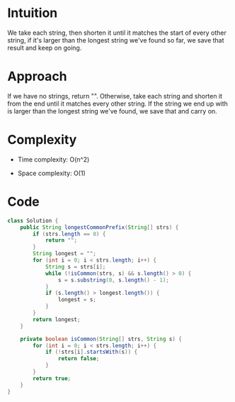 # Intuition
We take each string, then shorten it until it matches the start of every other string, if it's larger than the longest string we've found so far, we save that result and keep on going.

# Approach
If we have no strings, return "". Otherwise, take each string and shorten it from the end until it matches every other string. If the string we end up with is larger than the longest string we've found, we save that and carry on.

# Complexity
- Time complexity: O(n^2)

- Space complexity: O(1)


# Code
```java
class Solution {
    public String longestCommonPrefix(String[] strs) {
        if (strs.length == 0) {
            return "";
        }
        String longest = "";
        for (int i = 0; i < strs.length; i++) {
            String s = strs[i];
            while (!isCommon(strs, s) && s.length() > 0) {
                s = s.substring(0, s.length() - 1);
            }
            if (s.length() > longest.length()) {
                longest = s;
            }
        }
        return longest;
    }

    private boolean isCommon(String[] strs, String s) {
        for (int i = 0; i < strs.length; i++) {
            if (!strs[i].startsWith(s)) {
                return false;
            }
        }
        return true;
    }
}
```